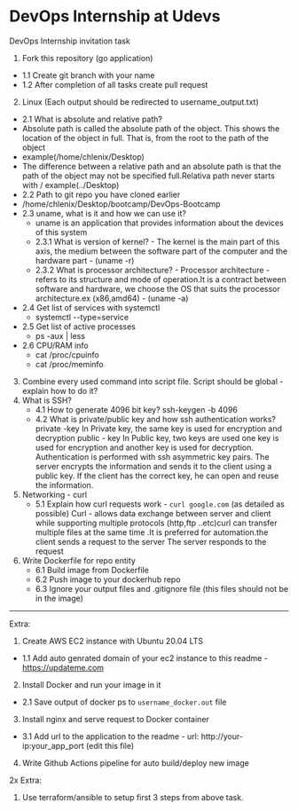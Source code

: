 # DevOps Internship at Udevs

DevOps Internship invitation task

1. Fork this repository (go application)
  - 1.1 Create git branch with your name
  - 1.2 After completion of all tasks create pull request
2. Linux (Each output should be redirected to username_output.txt)
  - 2.1 What is absolute and relative path? 
  - Absolute path is called the absolute path of the object. This shows the location of the object in full. That is, from the root to the path of the         object
  - example(/home/chlenix/Desktop)
  - The difference between a relative path and an absolute path is that the path of the object may not be specified full.Relativa path never starts with /
    example(../Desktop)
  - 2.2 Path to git repo you have cloned earlier
  - /home/chlenix/Desktop/bootcamp/DevOps-Bootcamp
  - 2.3 uname, what is it and how we can use it?
      -  uname is an application that provides information about the devices of this system
      - 2.3.1 What is version of kernel?
            -  The kernel is the main part of this axis, the medium between the software part of the computer and the hardware part
            -  (uname -r)
      - 2.3.2 What is processor architecture?
             - Processor architecture - refers to its structure and mode of operation.It is a contract between software and hardware, we choose the OS that suits the processor architecture.ex (x86,amd64)
             - (uname -a)
  - 2.4 Get list of services with systemctl
       - systemctl --type=service
  - 2.5 Get list of active processes
       - ps -aux | less
  - 2.6 CPU/RAM info
       - cat /proc/cpuinfo
       - cat /proc/meminfo
3. Combine every used command into script file. Script should be global - explain how to do it?
4. What is SSH?
   - 4.1 How to generate 4096 bit key?
        ssh-keygen -b 4096
   - 4.2 What is private/public key and how ssh authentication works?
        private -key        In Private key, the same key is used for encryption and decryption
        public - key        In Public key, two keys are used one key is used for encryption and another key is used for decryption.
        Authentication is performed with ssh asymmetric key pairs. The server encrypts the information and sends it to the client using a public key. If the client has the correct key, he can open and reuse the information.
5. Networking - curl
   - 5.1 Explain how curl requests work - `curl google.com` (as detailed as possible)
          Curl - allows data exchange between server and client while supporting multiple protocols (http,ftp ..etc)curl can transfer multiple files at the same time .It is preferred for automation.the client sends a request to the server The server responds to the request
6. Write Dockerfile for repo entity
   - 6.1 Build image from Dockerfile
   - 6.2 Push image to your dockerhub repo
   - 6.3 Ignore your output files and .gitignore file (this files should not be in the image)
---
Extra:
1. Create AWS EC2 instance with Ubuntu 20.04 LTS
  - 1.1 Add auto genrated domain of your ec2 instance to this readme - https://updateme.com
2. Install Docker and run your image in it
  - 2.1 Save output of docker ps to `username_docker.out` file
3. Install nginx and serve request to Docker container
  - 3.1 Add url to the application to the readme - url: http://your-ip:your_app_port (edit this file)
4. Write Github Actions pipeline for auto build/deploy new image

2x Extra:
1. Use terraform/ansible to setup first 3 steps from above task. 
